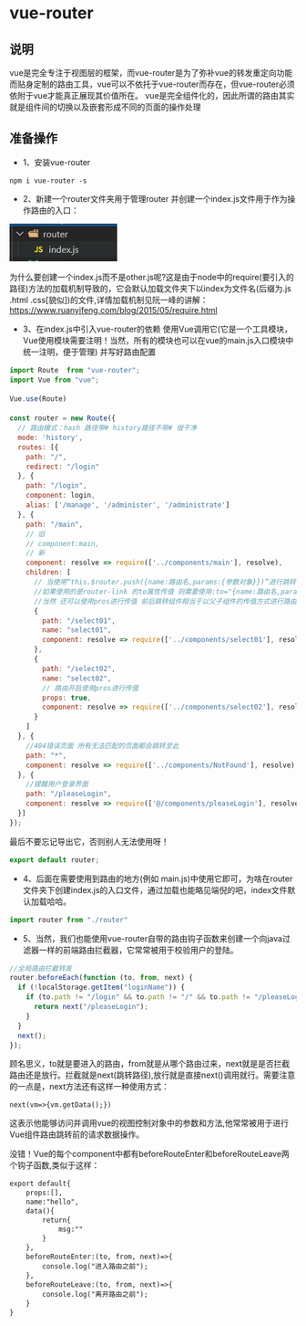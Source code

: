 # vue-router

## 说明

vue是完全专注于视图层的框架，而vue-router是为了弥补vue的转发重定向功能而贴身定制的路由工具，vue可以不依托于vue-router而存在，但vue-router必须依附于vue才能真正展现其价值所在。
vue是完全组件化的，因此所谓的路由其实就是组件间的切换以及嵌套形成不同的页面的操作处理

## 准备操作

- 1、安装vue-router

```shell
npm i vue-router -s 
```

- 2、新建一个router文件夹用于管理router 并创建一个index.js文件用于作为操作路由的入口：

![文件结构](images/2021-06-20-22-59-56.png)

为什么要创建一个index.js而不是other.js呢?这是由于node中的require(要引入的路径)方法的加载机制导致的，它会默认加载文件夹下以index为文件名(后缀为.js .html .css[貌似])的文件,详情加载机制见阮一峰的讲解：<https://www.ruanyifeng.com/blog/2015/05/require.html>

- 3、在index.js中引入vue-router的依赖 使用Vue调用它(它是一个工具模块，Vue使用模块需要注明！当然，所有的模块也可以在vue的main.js入口模块中统一注明，便于管理) 并写好路由配置

```index.js
import Route  from "vue-router";
import Vue from "vue";

Vue.use(Route)

const router = new Route({
  // 路由模式：hash 路径带# history路径不带# 很干净 
  mode: 'history',
  routes: [{
    path: "/",
    redirect: "/login"
  }, {
    path: "/login",
    component: login,
    alias: ['/manage', '/administer', '/administrate']
  }, {
    path: "/main",
    // 旧
    // component:main,
    // 新
    component: resolve => require(['../components/main'], resolve),
    children: [
      // 当使用“this.$router.push({name:路由名,params:{参数对象}})”进行跳转时必须使用到路由的名字，否则无法传参
      //如果使用的是router-link 的to属性传值 则需要使用:to="{name:路由名,params:{参数对象}}"绑定
      //当然 还可以使用pros进行传值 前后跳转组件相当于以父子组件的传值方式进行路由参数接收 只需要在跳转后的路由上加上 props:true 的配置即可在该路由跳转的组件上通过props属性进行路由参数接收
      {
        path: "/select01",
        name: "select01",
        component: resolve => require(['../components/select01'], resolve)
      },
      {
        path: "/select02",
        name: "select02",
        // 路由开启使用pros进行传值
        props: true,
        component: resolve => require(['../components/select02'], resolve)
      }
    ]
  }, {
    //404错误页面 所有无法匹配的页面都会跳转至此
    path: "*",
    component: resolve => require(['../components/NotFound'], resolve),
  }, {
    //提醒用户登录界面
    path: "/pleaseLogin",
    component: resolve => require(['@/components/pleaseLogin'], resolve),
  }]
});
```

最后不要忘记导出它，否则别人无法使用呀！

```index.js
export default router;
```

- 4、后面在需要使用到路由的地方(例如 main.js)中使用它即可，为啥在router文件夹下创建index.js的入口文件，通过加载也能略见端倪的吧，index文件默认加载哈哈。

```main.js
import router from "./router"
```

- 5、当然，我们也能使用vue-router自带的路由钩子函数来创建一个向java过滤器一样的前端路由拦截器，它常常被用于校验用户的登陆。

```index.js
//全局路由拦截转发
router.beforeEach(function (to, from, next) {
  if (!localStorage.getItem("loginName")) {
    if (to.path != "/login" && to.path != "/" && to.path != "/pleaseLogin") {
      return next("/pleaseLogin");
    }
  }
  next();
});
```

顾名思义，to就是要进入的路由，from就是从哪个路由过来，next就是是否拦截路由还是放行。拦截就是next(跳转路径),放行就是直接next()调用就行。需要注意的一点是，next方法还有这样一种使用方式：

```vue component
next(vm=>{vm.getData();})
```

这表示他能够访问并调用vue的视图控制对象中的参数和方法,他常常被用于进行Vue组件路由跳转前的请求数据操作。

没错！Vue的每个component中都有beforeRouteEnter和beforeRouteLeave两个钩子函数,类似于这样：

```vue component
export default{
    props:[],
    name:"hello",
    data(){
        return{
            msg:""
        }
    },
    beforeRouteEnter:(to, from, next)=>{
        console.log("进入路由之前");
    },
    beforeRouteLeave:(to, from, next)=>{
        console.log("离开路由之前");
    }
}
```
